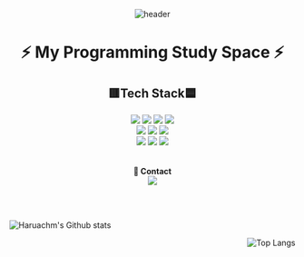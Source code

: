<div align="center">
   
![header](https://capsule-render.vercel.app/api?type=transparent&color=auto&height=300&section=header&text=Haruachm&fontSize=90&fontColor=0077b6)   
   
# ⚡ My Programming Study Space ⚡
   
## 🟥Tech Stack🟦  
   
<img src="https://img.shields.io/badge/HTML5-E34F26?style=flat&logo=HTML5&logoColor=white"/> 
<img src="https://img.shields.io/badge/CSS3-1572B6?style=flat&logo=CSS3&logoColor=white"/>
<img src="https://img.shields.io/badge/JavaScript-F7DF1E?style=flat&logo=JavaScript&logoColor=white"/> 
<img src="https://img.shields.io/badge/TypeScript-3178C6?style=flat&logo=TypeScript&logoColor=white"/>
<br/>
<img src="https://img.shields.io/badge/Python-3776AB?style=flat&logo=Python&logoColor=white"/>
<img src="https://img.shields.io/badge/Dart-0175C2?style=flat&logo=Dart&logoColor=white"/> 
<img src="https://img.shields.io/badge/Flutter-02569B?style=flat&logo=Flutter&logoColor=white"/> 
<br/>
<img src="https://img.shields.io/badge/Notion-000000?style=flat&logo=Notion&logoColor=white"/>
<img src="https://img.shields.io/badge/GitHub-181717?style=flat&logo=GitHub&logoColor=white"/> 
<img src="https://img.shields.io/badge/FastAPI-009688?style=flat&logo=FastAPI&logoColor=white"/> 
<br/>
<br/>  
<br/>  
   🤝<b> Contact</b><br/>  
<img src="https://img.shields.io/badge/24iambusyman@gmail.com-EA4335?style=flat&logo=Gmail&logoColor=white"/> 

</div>

<br/> <br/>

<div>
<div align="left">

![Haruachm's Github stats](https://github-readme-stats.vercel.app/api?username=haruachm&show_icons=true&theme=transparent)
</div>

<div align="right">
   
![Top Langs](https://github-readme-stats.vercel.app/api/top-langs/?username=haruachm&layout=compact&theme=transparent)
</div>
</div>
   
<!--
**haruachm/haruachm** is a ✨ _special_ ✨ repository because its `README.md` (this file) appears on your GitHub profile.
Here are some ideas to get you started: 
- 🔭 I’m currently working on ...
- 🌱 I’m currently learning ...
- 👯 I’m looking to collaborate on ...
- 🤔 I’m looking for help with ...
- 💬 Ask me about ...
- 📫 How to reach me: ...
- 😄 Pronouns: ...
- ⚡ Fun fact: ...
-->
